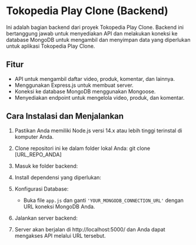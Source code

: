 # Tokopedia Play Clone (Backend)

Ini adalah bagian backend dari proyek Tokopedia Play Clone. Backend ini bertanggung jawab untuk menyediakan API dan melakukan koneksi ke database MongoDB untuk mengambil dan menyimpan data yang diperlukan untuk aplikasi Tokopedia Play Clone.

## Fitur

- API untuk mengambil daftar video, produk, komentar, dan lainnya.
- Menggunakan Express.js untuk membuat server.
- Koneksi ke database MongoDB menggunakan Mongoose.
- Menyediakan endpoint untuk mengelola video, produk, dan komentar.

## Cara Instalasi dan Menjalankan

1. Pastikan Anda memiliki Node.js versi 14.x atau lebih tinggi terinstal di komputer Anda.

2. Clone repositori ini ke dalam folder lokal Anda:
   git clone [URL_REPO_ANDA]

3. Masuk ke folder backend:

4. Install dependensi yang diperlukan:

5. Konfigurasi Database:

   - Buka file `app.js` dan ganti `'YOUR_MONGODB_CONNECTION_URL'` dengan URL koneksi MongoDB Anda.

6. Jalankan server backend:

7. Server akan berjalan di http://localhost:5000/ dan Anda dapat mengakses API melalui URL tersebut.
